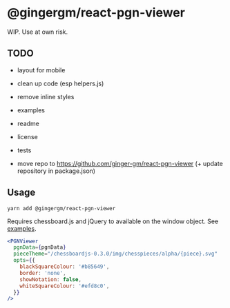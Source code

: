 # @gingergm/react-pgn-viewer

WIP. Use at own risk.

## TODO

- layout for mobile

- clean up code (esp helpers.js)
- remove inline styles
- examples
- readme
- license
- tests
- move repo to https://github.com/ginger-gm/react-pgn-viewer (+ update repository in package.json)

## Usage

`yarn add @gingergm/react-pgn-viewer`

Requires chessboard.js and jQuery to available on the window object. See [examples](TODO).

```jsx
<PGNViewer
  pgnData={pgnData}
  pieceTheme="/chessboardjs-0.3.0/img/chesspieces/alpha/{piece}.svg"
  opts={{
    blackSquareColour: '#b85649',
    border: 'none',
    showNotation: false,
    whiteSquareColour: '#efd8c0',
  }}
/>
```

